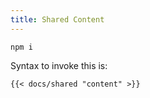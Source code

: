 ```yaml
---
title: Shared Content
---
```


```
npm i
```

Syntax to invoke this is:

```
{{< docs/shared "content" >}}
```
